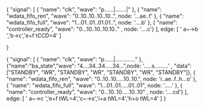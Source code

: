 { "signal": [
  { "name": "clk", "wave": "p......|.......|" },
  { "name": "wdata_fifo_ren",  "wave": "0..10..10..10..10..", node: '...ae..f' },
  { "name": "wdata_fifo_full", "wave": "1...01..01..01.01..", node: '....b' },
  { "name": "controller_ready", "wave": "0...10..10..10.10.." , node: '....c'}
], 
 edge: [
 	' a~->b ','b->c','e+f tCCD=4'
 ]

}


{ "signal": [
  { "name": "clk", "wave": "p......|............." },
  {"name":"ba_state","wave": "4....34..34.....34...",node: '.....s.........' , "data": ["STANDBY", "WR", "STANDBY", "WR", "STANDBY", "WR", "STANDBY"]},
  { "name": "wdata_fifo_ren",  "wave": "0..10..10.....10..10.", node: 'i..ae..f..h...o' },
  { "name": "wdata_fifo_full", "wave": "1...01..01.....01..01", node: '.....' },
  { "name": "controller_ready", "wave": "0...10..10.....10..10" , node: '....cd'}
], 
 edge: [
 	' a~->c ','e+f tWL=4','c~->s','i+a tWL=4','h+o tWL=4'
 ]
}

